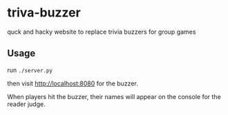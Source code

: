# triva-buzzer
quck and hacky website to replace trivia buzzers for group games

## Usage
run `./server.py`

then visit [http://localhost:8080](http://localhost:8080) for the buzzer.

When players hit the buzzer, their names will appear on the console for the reader judge.
